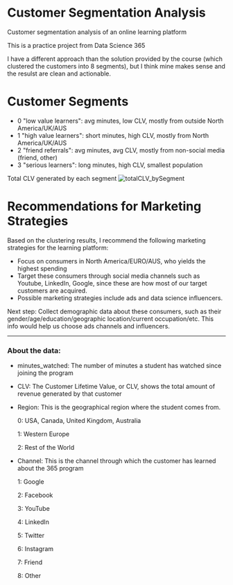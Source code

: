 # Customer Segmentation Analysis
Customer segmentation analysis of an online learning platform

This is a practice project from Data Science 365

I have a different approach than the solution provided by the course (which clustered the customers into 8 segments), but I think mine makes sense and the resulst are clean and actionable. 

# Customer Segments
- 0 "low value learners": avg minutes, low CLV, mostly from outside North America/UK/AUS
- 1 "high value learners": short minutes, high CLV, mostly from North America/UK/AUS 
- 2 "friend referrals": avg minutes, avg CLV, mostly from non-social media (friend, other)
- 3 "serious learners": long minutes, high CLV, smallest population

Total CLV generated by each segment
![totalCLV_bySegment](https://github.com/user-attachments/assets/6d3a96ba-bb94-4cf0-bd78-2c968d1012f1)



# Recommendations for Marketing Strategies

Based on the clustering results, I recommend the following marketing strategies for the learning platform:

- Focus on consumers in North America/EURO/AUS, who yields the highest spending
- Target these consumers through social media channels such as Youtube, LinkedIn, Google, since these are how most of our target customers are acquired.
- Possible marketing strategies include ads and data science influencers. 

Next step:
Collect demographic data about these consumers, such as their gender/age/education/geographic location/current occupation/etc. This info would help us choose ads channels and influencers. 

____________________________________________________________________________________________
### About the data:
- minutes_watched: The number of minutes a student has watched since joining the program
- CLV: The Customer Lifetime Value, or CLV, shows the total amount of revenue generated by that customer
- Region: This is the geographical region where the student comes from.
  
  0: USA, Canada, United Kingdom, Australia
  
  1: Western Europe
  
  2: Rest of the World
  
- Channel: This is the channel through which the customer has learned about the 365 program
  
  1: Google
  
  2: Facebook
  
  3: YouTube
  
  4: LinkedIn
  
  5: Twitter
  
  6: Instagram
  
  7: Friend
  
  8: Other

